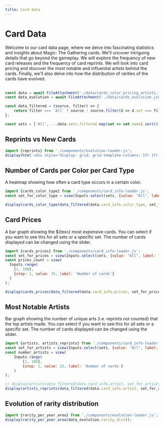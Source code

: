 ```yaml
---
title: Card data
---
```


# Card Data
<div>
Welcome to our card data page, where we delve into fascinating statistics and insights about Magic: The Gathering cards. We'll uncover intriguing details that go beyond the gameplay. We will explore the frequency of new card releases and the frequency of card reprints. We will look into card pricing and discover the most notable and influential artists behind the cards. Finally, we'll also delve into how the distribution of rarities of the cards have evolved.
</div>
<br>

```js
const data = await FileAttachment('./data/cards_color_pricing_artists.json').json();
const data_evolution = await FileAttachment('./data/cards_evolution.json').json();

const data_filtered = (source, filter) => {
    return filter === 'All' ? source : source.filter(d => d.set === filter);
};

const sets = ['All', ...data.sets.filtered.map(set => set.name).sort()];
```

## Reprints vs New Cards


```js
import {reprints} from './components/evolution-loader.js';
display(html`<div style="display: grid; grid-template-columns: 1fr 1fr; column-gap: 20px; row-gap: 20px;">${reprints(data_evolution.reprint_dist)}${reprints(data_evolution.reprint_dist, true)}</div>`)
```

## Number of Cards per Color per Card Type
A heatmap showing how often a card type occurs in a certain color.

```js
import {cards_color_type} from './components/card_info-loader.js';
const set_for_color_type = view(Inputs.select(sets, {value: "All", label: "Sets"}));
```

```js
display(cards_color_type(data_filtered(data.card_info.color_type, set_for_color_type)));
```

## Card Prices
A bar graph showing the ${tex`n`} most expensive cards. You can select if you want to see this for all sets or a specific set. The number of cards displayed can be changed using the slider.

```js
import {cards_prices} from './components/card_info-loader.js';
const set_for_prices = view(Inputs.select(sets, {value: "All", label: "Sets"}));
const prices_count = view(
  Inputs.range(
    [1, 100],
    {step: 1, value: 25, label: 'Number of cards'}
  )
);
```

```js
display(cards_prices(data_filtered(data.card_info.prices, set_for_prices), parseInt(prices_count), set_for_prices === 'All'));
```

## Most Notable Artists
Bar graph showing the number of unique arts (i.e. reprints not counted) that the top artists made. You can select if you want to see this for all sets or a specific set. The number of cards displayed can be changed using the slider.

```js
import {artists, artists_reprints} from './components/card_info-loader.js';
const set_for_artists = view(Inputs.select(sets, {value: "All", label: "Sets"}));
const number_artists = view(
    Inputs.range(
        [1, 100],
        {step: 1, value: 25, label: 'Number of cards'}
    )
);
```

```js
// display(artists(data_filtered(data.card_info.artist, set_for_artists), parseInt(number_artists)));
display(artists_reprints(data_filtered(data.card_info.artist, set_for_artists), parseInt(number_artists)));
```

## Evolution of rarity distribution
```js
import {rarity_per_year_area} from './components/evolution-loader.js';
display(rarity_per_year_area(data_evolution.rarity_dist));
```